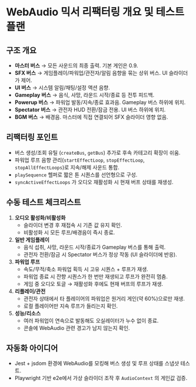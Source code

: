 # WebAudio 믹서 리팩터링 개요 및 테스트 플랜

## 구조 개요
- **마스터 버스** → 모든 사운드의 최종 출력. 기본 게인은 0.9.
- **SFX 버스** → 게임플레이/파워업/관전자/알림 음향을 묶는 상위 버스. UI 슬라이더가 제어.
- **UI 버스** → 시스템 알림/채팅/설정 액션 음향.
- **Gameplay 버스** → 음식, 사망, 라운드 시작/종료 등 전투 피드백.
- **Powerup 버스** → 파워업 발동/지속/종료 효과음. Gameplay 버스 하위에 위치.
- **Spectator 버스** → 관전자 HUD 전환/잠금 전용. UI 버스 하위에 위치.
- **BGM 버스** → 배경음. 마스터에 직접 연결되어 SFX 슬라이더 영향 없음.

## 리팩터링 포인트
- 버스 생성/조회 유틸 (`createBus`, `getBus`) 추가로 후속 카테고리 확장이 쉬움.
- 파워업 루프 음향 관리(`startEffectLoop`, `stopEffectLoop`, `stopAllEffectLoops`)로 지속/해제 사운드 통합.
- `playSequence` 헬퍼로 짧은 톤 시퀀스를 선언형으로 구성.
- `syncActiveEffectLoops` 가 오디오 재활성화 시 현재 버프 상태를 재생성.

## 수동 테스트 체크리스트
1. **오디오 활성화/비활성화**
   - 슬라이더 변경 후 재접속 시 기존 값 유지 확인.
   - 비활성화 시 모든 루프/배경음이 즉시 종료.
2. **일반 게임플레이**
   - 음식 섭취, 사망, 라운드 시작/종료가 Gameplay 버스를 통해 출력.
   - 관전자 전환/잠금 시 Spectator 버스가 정상 작동 (UI 슬라이더에 반응).
3. **파워업 루프**
   - 속도/무적/축소 파워업 획득 시 고유 시퀀스 + 루프가 재생.
   - 파워업 종료 시 잔향 시퀀스가 한 번만 재생되고 루프가 완전히 멈춤.
   - 게임 중 오디오 토글 → 재활성화 후에도 현재 버프의 루프가 재생.
4. **리플레이/관전**
   - 관전자 상태에서 타 플레이어의 파워업은 원거리 게인(약 60%)으로만 재생.
   - 로컬 플레이어만 지속 루프가 들리는지 확인.
5. **성능/리소스**
   - 여러 파워업이 연속으로 발동해도 오실레이터가 누수 없이 종료.
   - 콘솔에 WebAudio 관련 경고가 남지 않는지 확인.

## 자동화 아이디어
- Jest + jsdom 환경에 WebAudio를 모킹해 버스 생성 및 루프 상태를 스냅샷 테스트.
- Playwright 기반 e2e에서 가상 슬라이더 조작 후 `AudioContext` 의 게인값 검증.
